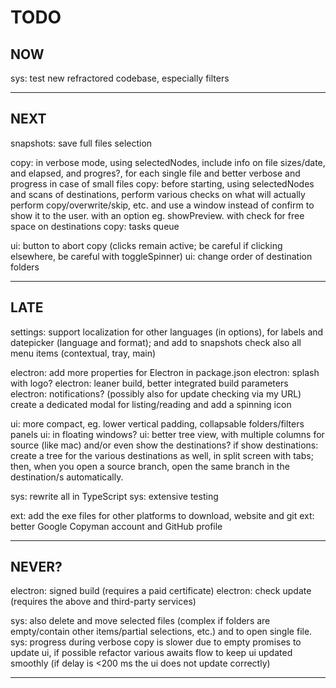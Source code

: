 # TODO

## NOW
sys: test new refractored codebase, especially filters

--- 

## NEXT
snapshots: save full files selection

copy: in verbose mode, using selectedNodes, include info on file sizes/date, and elapsed, and progres?, for each single file
      and better verbose and progress in case of small files
copy: before starting, using selectedNodes and scans of destinations, perform various checks on what will actually perform copy/overwrite/skip, etc.
      and use a window instead of confirm to show it to the user.
      with an option eg. showPreview. with check for free space on destinations
copy: tasks queue

ui: button to abort copy (clicks remain active; be careful if clicking elsewhere, be careful with toggleSpinner)
ui: change order of destination folders

---

## LATE
settings: support localization for other languages (in options), for labels and datepicker (language and format); 
          and add to snapshots
          check also all menu items (contextual, tray, main)

electron: add more properties for Electron in package.json
electron: splash with logo?
electron: leaner build, better integrated build parameters
electron: notifications? (possibly also for update checking via my URL)
          create a dedicated modal for listing/reading and add a spinning icon

ui: more compact, eg. lower vertical padding, collapsable folders/filters panels
ui: in floating windows?
ui: better tree view, with multiple columns for source (like mac) and/or even show the destinations?
    if show destinations: create a tree for the various destinations as well, in split screen with tabs; 
    then, when you open a source branch, open the same branch in the destination/s automatically.

sys: rewrite all in TypeScript
sys: extensive testing

ext: add the exe files for other platforms to download, website and git
ext: better Google Copyman account and GitHub profile

---

## NEVER?
electron: signed build (requires a paid certificate)
electron: check update (requires the above and third-party services)

sys: also delete and move selected files (complex if folders are empty/contain other items/partial selections, etc.) and to open single file.
sys: progress during verbose copy is slower due to empty promises to update ui, if possible refactor various awaits flow to keep ui updated smoothly (if delay is <200 ms the ui does not update correctly)

---